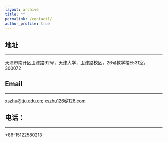 ```yaml
---
layout: archive
title: ""
permalink: /contact1/
author_profile: true
---
```

## 地址
------
天津市南开区卫津路92号，天津大学，卫津路校区，26号教学楼E531室，300072

## Email
------
xszhu@tju.edu.cn; xszhu126@126.com

## 电话： 
------
+86-15122580213
<!--title: "联系方式"--> 
